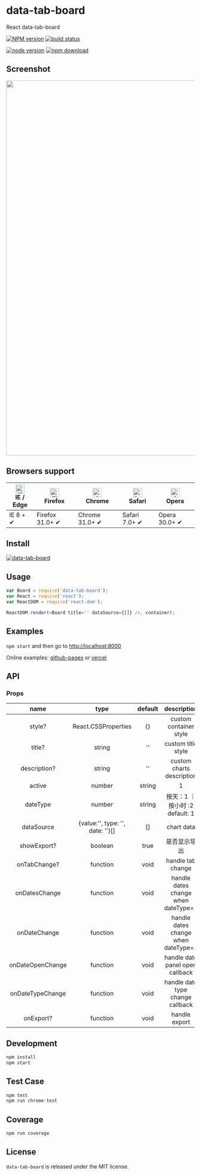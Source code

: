 # data-tab-board

React data-tab-board

[![NPM version][npm-image]][npm-url]
[![build status][travis-image]][travis-url]

<!-- [![Test coverage][coveralls-image]][coveralls-url] -->

[![node version][node-image]][node-url]
[![npm download][download-image]][download-url]

[npm-image]: https://img.shields.io/npm/v/data-tab-board.svg?style=flat-square
[npm-url]: https://npmjs.org/package/data-tab-board
[travis-image]: https://travis-ci.org/ybzjsxh/data-tab-board.svg?branch=master
[travis-url]: https://travis-ci.org/ybzjsxh/data-tab-board
[coveralls-image]: https://img.shields.io/coveralls/ybzjsxh/data-tab-board.svg?style=flat-square
[coveralls-url]: https://coveralls.io/r/ybzjsxh/data-tab-board?branch=master
[gemnasium-image]: https://img.shields.io/gemnasium/ybzjsxh/data-tab-board.svg?style=flat-square
[node-image]: https://img.shields.io/badge/node.js-%3E=_0.10-green.svg?style=flat-square
[node-url]: https://nodejs.org/download/
[download-image]: https://img.shields.io/npm/dm/data-tab-board.svg?style=flat-square
[download-url]: https://npmjs.org/package/data-tab-board

## Screenshot

<img src="https://front-images.oss-cn-hangzhou.aliyuncs.com/i4/82fccff5b58f2a13267cf92e1046691d-1854-1020.png!webp" width="1000" />

## Browsers support

| [<img src="https://raw.githubusercontent.com/alrra/browser-logos/master/src/edge/edge_48x48.png" alt="IE  Edge" width="24px" height="24px" />](http://godban.github.io/browsers-support-badges/)<br/>IE / Edge | [<img src="https://raw.githubusercontent.com/alrra/browser-logos/master/src/firefox/firefox_48x48.png" alt="Firefox" width="24px" height="24px" />](http://godban.github.io/browsers-support-badges/)<br/>Firefox | [<img src="https://raw.githubusercontent.com/alrra/browser-logos/master/src/chrome/chrome_48x48.png" alt="Chrome" width="24px" height="24px" />](http://godban.github.io/browsers-support-badges/)<br/>Chrome | [<img src="https://raw.githubusercontent.com/alrra/browser-logos/master/src/safari/safari_48x48.png" alt="Safari" width="24px" height="24px" />](http://godban.github.io/browsers-support-badges/)<br/>Safari | [<img src="https://raw.githubusercontent.com/alrra/browser-logos/master/src/opera/opera_48x48.png" alt="Opera" width="24px" height="24px" />](http://godban.github.io/browsers-support-badges/)<br/>Opera |
| -------------------------------------------------------------------------------------------------------------------------------------------------------------------------------------------------------------- | ----------------------------------------------------------------------------------------------------------------------------------------------------------------------------------------------------------------- | ------------------------------------------------------------------------------------------------------------------------------------------------------------------------------------------------------------- | ------------------------------------------------------------------------------------------------------------------------------------------------------------------------------------------------------------- | --------------------------------------------------------------------------------------------------------------------------------------------------------------------------------------------------------- |
| IE 8 + ✔                                                                                                                                                                                                       | Firefox 31.0+ ✔                                                                                                                                                                                                   | Chrome 31.0+ ✔                                                                                                                                                                                                | Safari 7.0+ ✔                                                                                                                                                                                                 | Opera 30.0+ ✔                                                                                                                                                                                             |

## Install

[![data-tab-board](https://nodei.co/npm/data-tab-board.png)](https://npmjs.org/package/data-tab-board)

## Usage

```js
var Board = require('data-tab-board');
var React = require('react');
var ReactDOM = require('react-dom');

ReactDOM.render(<Board title='' dataSource={[]} />, container);
```

## Examples

`npm start` and then go to
<http://localhost:8000>

Online examples: [github-pages](https://ybzjsxh.github.io/data-tab-board/#/examples/simple) or [vercel](https://data-tab-board.vercel.app/#/examples/simple)

## API

### Props

|       name       |               type               | default |             description             |
| :--------------: | :------------------------------: | :-----: | :---------------------------------: |
|      style?      |       React.CSSProperties        |   {}    |       custom container style        |
|      title?      |              string              |   ''    |         custom title style          |
|   description?   |              string              |   ''    |      custom charts description      |
|      active      |              number              | string  |                  1                  | active tab |
|     dateType     |              number              | string  |   按天：1 ｜按小时 :2 default: 1    |
|    dataSource    | {value:'', type: '', date: ''}[] |   []    |             chart data              |
|   showExport?    |             boolean              |  true   |            是否显示导出             |
|   onTabChange?   |             function             |  void   |          handle tab change          |
|  onDatesChange   |             function             |  void   | handle dates change when dateType=1 |
|   onDateChange   |             function             |  void   | handle dates change when dateType=2 |
| onDateOpenChange |             function             |  void   |   handle date panel open callback   |
| onDateTypeChange |             function             |  void   |  handle date type change callback   |
|    onExport?     |             function             |  void   |            handle export            |

## Development

```bash
npm install
npm start
```

## Test Case

```bash
npm test
npm run chrome-test
```

## Coverage

```bash
npm run coverage
```

## License

`data-tab-board` is released under the MIT license.
